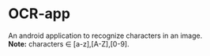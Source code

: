# OCR-app

An android application to recognize characters in an image.<br>
<b>Note:</b> characters ∈ [a-z],[A-Z],[0-9].
